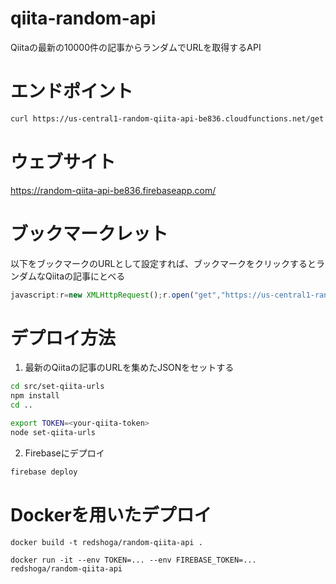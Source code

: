 # qiita-random-api

Qiitaの最新の10000件の記事からランダムでURLを取得するAPI

# エンドポイント

```bash
curl https://us-central1-random-qiita-api-be836.cloudfunctions.net/get
```

# ウェブサイト

https://random-qiita-api-be836.firebaseapp.com/

# ブックマークレット

以下をブックマークのURLとして設定すれば、ブックマークをクリックするとランダムなQiitaの記事にとべる

```javascript
javascript:r=new XMLHttpRequest();r.open("get","https://us-central1-random-qiita-api-be836.cloudfunctions.net/get",!0);r.onload=()=>location.href=JSON.parse(r.responseText).url;r.send();
```

# デプロイ方法

1. 最新のQiitaの記事のURLを集めたJSONをセットする

```bash
cd src/set-qiita-urls
npm install
cd ..

export TOKEN=<your-qiita-token>
node set-qiita-urls
```

2. Firebaseにデプロイ

```bash
firebase deploy
```

# Dockerを用いたデプロイ

```
docker build -t redshoga/random-qiita-api .
```

```
docker run -it --env TOKEN=... --env FIREBASE_TOKEN=... redshoga/random-qiita-api
```

